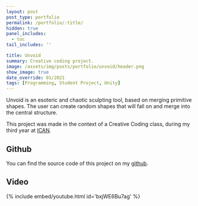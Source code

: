 ```yaml
---
layout: post
post_type: portfolio
permalink: /portfolio/:title/
hidden: true
panel_includes:
  - toc
tail_includes: ''

title: Unvoid
summary: Creative coding project.
image: /assets/img/posts/portfolio/unvoid/header.png
show_image: true
date_override: 01/2021
tags: [Programming, Student Project, Unity]
---
```


Unvoid is an esoteric and chaotic sculpting tool, based on merging primitive shapes. The user can create random shapes that will fall on and merge into the central structure.

This project was made in the context of a Creative Coding class, during my third year at [ICAN](https://www.ican-design.fr/).

## Github

You can find the source code of this project on my [github](https://github.com/Orso2p2n/unvoid).

## Video

{% include embed/youtube.html id='bxjWE6Bu7ag' %}
